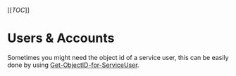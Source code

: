 [[_TOC_]]

# Users & Accounts

Sometimes you might need the object id of a service user, this can be easily done by using [Get-ObjectID-for-ServiceUser](/Azure/Azure-CLI-Snippets/Users-&-Accounts/Get-ObjectID-for-ServiceUser).
